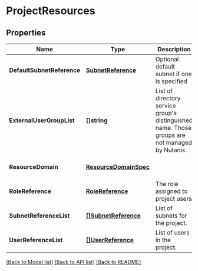 # ProjectResources

## Properties
Name | Type | Description | Notes
------------ | ------------- | ------------- | -------------
**DefaultSubnetReference** | [**SubnetReference**](subnet_reference.md) | Optional default subnet if one is specified | [optional] [default to null]
**ExternalUserGroupList** | **[]string** | List of directory service group&#39;s distinguished name. Those groups are not managed by Nutanix.  | [optional] [default to null]
**ResourceDomain** | [**ResourceDomainSpec**](resource_domain_spec.md) |  | [optional] [default to null]
**RoleReference** | [**RoleReference**](role_reference.md) | The role assigned to project users | [default to null]
**SubnetReferenceList** | [**[]SubnetReference**](subnet_reference.md) | List of subnets for the project. | [optional] [default to null]
**UserReferenceList** | [**[]UserReference**](user_reference.md) | List of users in the project. | [optional] [default to null]

[[Back to Model list]](../README.md#documentation-for-models) [[Back to API list]](../README.md#documentation-for-api-endpoints) [[Back to README]](../README.md)
